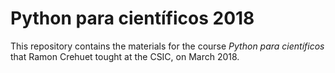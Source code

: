 # Python para científicos 2018
This repository contains the materials for the course _Python para científicos_ that Ramon Crehuet tought at the CSIC, on March 2018.
